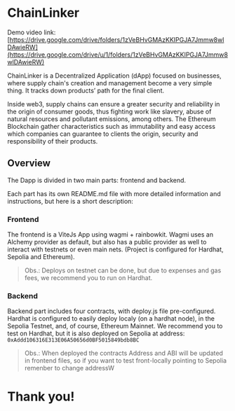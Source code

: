 # ChainLinker

Demo video link: [https://drive.google.com/drive/folders/1zVeBHvGMAzKKIPGJA7Jmmw8wlDAwieRW](https://drive.google.com/drive/u/1/folders/1zVeBHvGMAzKKIPGJA7Jmmw8wlDAwieRW)

ChainLinker is a Decentralized Application (dApp) focused on businesses, where supply chain's creation and management become a very simple thing. It tracks down products’ path for the final client. 

Inside web3, supply chains can ensure a greater security and reliability in the origin of consumer goods, thus fighting work like slavery, abuse of natural resources and pollutant emissions, among others. The Ethereum Blockchain gather characteristics such as immutability and easy access which companies can guarantee to clients the origin, security and responsibility of their products.

## Overview

The Dapp is divided in two main parts: frontend and backend.

Each part has its own README.md file with more detailed information and instructions, but here is a short description:

### Frontend

The frontend is a ViteJs App using wagmi + rainbowkit. Wagmi uses an Alchemy provider as default, but also has a public provider as well to interact with testnets or even main nets. (Project is configured for Hardhat, Sepolia and Ethereum).

> Obs.: Deploys on testnet can be done, but due to expenses and gas fees, we recommend you to run on Hardhat.

### Backend

Backend part includes four contracts, with deploy.js file pre-configured.
Hardhat is configured to easily deploy localy (on a hardhat node), in the Sepolia Testnet, and, of course, Ethereum Mainnet.
We recommend you to test on Hardhat, but it is also deployed on Sepolia at address: ```0xAddd106316E313E06A50656d0BF5015849bdb8BC```

> Obs.: When deployed the contracts Address and ABI will be updated in frontend files, so if you want to test front-locally pointing to Sepolia remenber to change addressW

# Thank you!
